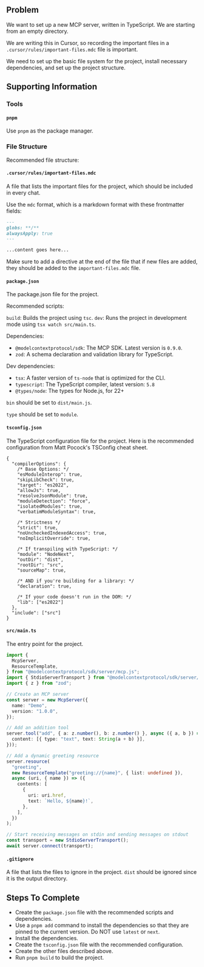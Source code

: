 ## Problem

We want to set up a new MCP server, written in TypeScript. We are starting from an empty directory.

We are writing this in Cursor, so recording the important files in a `.cursor/rules/important-files.mdc` file is important.

We need to set up the basic file system for the project, install necessary dependencies, and set up the project structure.

## Supporting Information

### Tools

#### `pnpm`

Use `pnpm` as the package manager.

### File Structure

Recommended file structure:

#### `.cursor/rules/important-files.mdc`

A file that lists the important files for the project, which should be included in every chat.

Use the `mdc` format, which is a markdown format with these frontmatter fields:

```md
---
globs: **/**
alwaysApply: true
---

...content goes here...
```

Make sure to add a directive at the end of the file that if new files are added, they should be added to the `important-files.mdc` file.

#### `package.json`

The package.json file for the project.

Recommended scripts:

`build`: Builds the project using `tsc`.
`dev`: Runs the project in development mode using `tsx watch src/main.ts`.

Dependencies:

- `@modelcontextprotocol/sdk`: The MCP SDK. Latest version is `0.9.0`.
- `zod`: A schema declaration and validation library for TypeScript.

Dev dependencies:

- `tsx`: A faster version of `ts-node` that is optimized for the CLI.
- `typescript`: The TypeScript compiler, latest version: `5.8`
- `@types/node`: The types for Node.js, for 22+

`bin` should be set to `dist/main.js`.

`type` should be set to `module`.

#### `tsconfig.json`

The TypeScript configuration file for the project. Here is the recommended configuration from Matt Pocock's TSConfig cheat sheet.

```jsonc
{
  "compilerOptions": {
    /* Base Options: */
    "esModuleInterop": true,
    "skipLibCheck": true,
    "target": "es2022",
    "allowJs": true,
    "resolveJsonModule": true,
    "moduleDetection": "force",
    "isolatedModules": true,
    "verbatimModuleSyntax": true,

    /* Strictness */
    "strict": true,
    "noUncheckedIndexedAccess": true,
    "noImplicitOverride": true,

    /* If transpiling with TypeScript: */
    "module": "NodeNext",
    "outDir": "dist",
    "rootDir": "src",
    "sourceMap": true,

    /* AND if you're building for a library: */
    "declaration": true,

    /* If your code doesn't run in the DOM: */
    "lib": ["es2022"]
  },
  "include": ["src"]
}
```

#### `src/main.ts`

The entry point for the project.

```ts
import {
  McpServer,
  ResourceTemplate,
} from "@modelcontextprotocol/sdk/server/mcp.js";
import { StdioServerTransport } from "@modelcontextprotocol/sdk/server/stdio.js";
import { z } from "zod";

// Create an MCP server
const server = new McpServer({
  name: "Demo",
  version: "1.0.0",
});

// Add an addition tool
server.tool("add", { a: z.number(), b: z.number() }, async ({ a, b }) => ({
  content: [{ type: "text", text: String(a + b) }],
}));

// Add a dynamic greeting resource
server.resource(
  "greeting",
  new ResourceTemplate("greeting://{name}", { list: undefined }),
  async (uri, { name }) => ({
    contents: [
      {
        uri: uri.href,
        text: `Hello, ${name}!`,
      },
    ],
  })
);

// Start receiving messages on stdin and sending messages on stdout
const transport = new StdioServerTransport();
await server.connect(transport);
```

#### `.gitignore`

A file that lists the files to ignore in the project. `dist` should be ignored since it is the output directory.

## Steps To Complete

- Create the `package.json` file with the recommended scripts and dependencies.
- Use a `pnpm add` command to install the dependencies so that they are pinned to the current version. Do NOT use `latest` or `next`.
- Install the dependencies.
- Create the `tsconfig.json` file with the recommended configuration.
- Create the other files described above.
- Run `pnpm build` to build the project.
